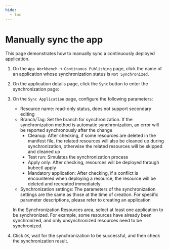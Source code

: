 ```yaml
---
hide:
  - toc
---
```


# Manually sync the app

This page demonstrates how to manually sync a continuously deployed application.

1. On the `App Workbench` -> `Continuous Publishing` page, click the name of an application whose synchronization status is `Not Synchronized`.

    

1. On the application details page, click the `Sync` button to enter the synchronization page:

    

1. On the `Sync Application` page, configure the following parameters:

    - Resource name: read-only status, does not support secondary editing
    - Branch/Tag: Set the branch for synchronization. If the synchronization method is automatic synchronization, an error will be reported synchronously after the change
        - Cleanup: After checking, if some resources are deleted in the manifest file, the related resources will also be cleaned up during synchronization, otherwise the related resources will be skipped and cleaned up
        - Test run: Simulates the synchronization process
        - Apply only: After checking, resources will be deployed through kubectl apply
        - Mandatory application: After checking, if a conflict is encountered when deploying a resource, the resource will be deleted and recreated immediately
    - Synchronization settings: The parameters of the synchronization settings are the same as those at the time of creation. For specific parameter descriptions, please refer to creating an application

    In the Synchronization Resources area, select at least one application to be synchronized. For example, some resources have already been synchronized, and only unsynchronized resources need to be synchronized.

    

1. Click `OK`, wait for the synchronization to be successful, and then check the synchronization result.